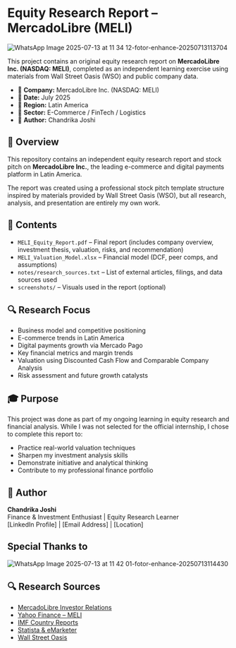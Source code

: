 # Equity Research Report – MercadoLibre (MELI)

 ![WhatsApp Image 2025-07-13 at 11 34 12-fotor-enhance-20250713113704](https://github.com/user-attachments/assets/3edb912c-4d7a-4a21-83e8-a74cb42b71ec)

This project contains an original equity research report on **MercadoLibre Inc. (NASDAQ: MELI)**, completed as an independent learning exercise using materials from Wall Street Oasis (WSO) and public company data.

- 📌 **Company:** MercadoLibre Inc. (NASDAQ: MELI)  
- 📅 **Date:** July 2025  
- 📍 **Region:** Latin America  
- 💼 **Sector:** E-Commerce / FinTech / Logistics  
- 🧠 **Author:** Chandrika Joshi



## 📝 Overview

This repository contains an independent equity research report and stock pitch on **MercadoLibre Inc.**, the leading e-commerce and digital payments platform in Latin America.

The report was created using a professional stock pitch template structure inspired by materials provided by Wall Street Oasis (WSO), but all research, analysis, and presentation are entirely my own work.

## 📂 Contents

- `MELI_Equity_Report.pdf` – Final report (includes company overview, investment thesis, valuation, risks, and recommendation)
- `MELI_Valuation_Model.xlsx` – Financial model (DCF, peer comps, and assumptions)
- `notes/research_sources.txt` – List of external articles, filings, and data sources used
- `screenshots/` – Visuals used in the report (optional)


## 🔍 Research Focus

- Business model and competitive positioning
- E-commerce trends in Latin America
- Digital payments growth via Mercado Pago
- Key financial metrics and margin trends
- Valuation using Discounted Cash Flow and Comparable Company Analysis
- Risk assessment and future growth catalysts


## 🎓 Purpose

This project was done as part of my ongoing learning in equity research and financial analysis. While I was not selected for the official internship, I chose to complete this report to:

- Practice real-world valuation techniques
- Sharpen my investment analysis skills
- Demonstrate initiative and analytical thinking
- Contribute to my professional finance portfolio


## 💼 Author

**Chandrika Joshi**  
Finance & Investment Enthusiast | Equity Research Learner  
[LinkedIn Profile] | [Email Address] | [Location]

## Special Thanks to

![WhatsApp Image 2025-07-13 at 11 42 01-fotor-enhance-20250713114430](https://github.com/user-attachments/assets/c4bf2389-5528-4781-82fd-3ce1f2b898d4)

## 🔍 Research Sources

- [MercadoLibre Investor Relations](https://investor.mercadolibre.com)
- [Yahoo Finance – MELI](https://finance.yahoo.com/quote/MELI)
- [IMF Country Reports](https://www.imf.org)
- [Statista & eMarketer](https://www.statista.com/)
- [Wall Street Oasis](https://www.wallstreetoasis.com)
